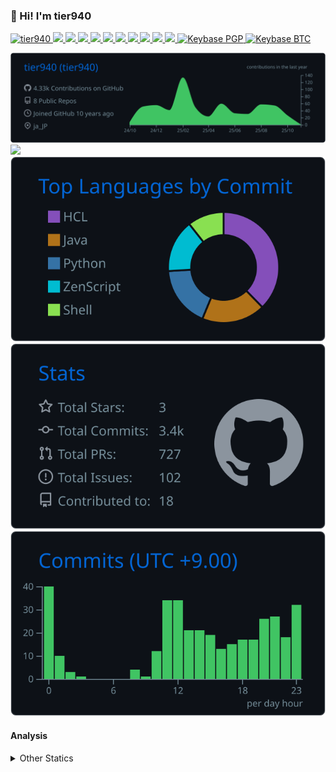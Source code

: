 ### 👋 Hi! I'm tier940

<p align="left"> 
  <a href="https://github.com/tier940/tier940/">
    <img src="https://komarev.com/ghpvc/?username=tier940" alt="tier940" />
  </a>
  <a href="http://twitter.com/tier940">
    <img height="20" src="https://img.shields.io/twitter/follow/tier940?label=Twitter&logo=twitter&style=flat" />
  </a>
  <a href="https://github.com/tier940">
    <img height="20" src="https://img.shields.io/github/followers/tier940?label=follow&logo=github&style=flat" />
  </a>
  <a href="https://www.reddit.com/user/tier940">
    <img height="20" src="https://img.shields.io/reddit/user-karma/combined/tier940?label=Reddit&logo=reddit&style=flat" />
  </a>
  <a href="https://stackoverflow.com/users/17317833/tier940">
    <img height="20" src="https://img.shields.io/stackexchange/stackoverflow/r/17317833?label=StackOverflow&logo=stack-overflow&style=flat" />
  </a>
  <a href="https://zenn.dev/tier940">
    <img height="20" src="https://zenn.badge.nikaera.com/s/tier940/likes" />
  </a>
  <a href="https://zenn.dev/tier940">
    <img height="20" src="https://zenn.badge.nikaera.com/s/tier940/followers" />
  </a>
  <a href="https://zenn.dev/tier940">
    <img height="20" src="https://zenn.badge.nikaera.com/s/tier940/articles" />
  </a>
  <a href="http://qiita.com/tier940">
    <img height="20" src="https://qiita-badge.apiapi.app/s/tier940/posts.svg" />
  </a>
  <a href="http://qiita.com/tier940">
    <img height="20" src="https://qiita-badge.apiapi.app/s/tier940/contributions.svg" />
  </a>
  <a href="https://github.com/tier940/tier940/">
    <img height="20" src="https://github.com/tier940/tier940/actions/workflows/main.yml/badge.svg" />
  </a>
  <a href="https://keybase.io/tier940">
    <img alt="Keybase PGP" src="https://img.shields.io/keybase/pgp/tier940">
  </a>
  <a href="https://keybase.io/tier940">
    <img alt="Keybase BTC" src="https://img.shields.io/keybase/btc/tier940">
  </a>
</p>

[![](https://raw.githubusercontent.com/tier940/tier940/main/profile-summary-card-output/github_dark/0-profile-details.svg)](https://github.com/vn7n24fzkq/github-profile-summary-cards)
[![](https://raw.githubusercontent.com/tier940/tier940/main/profile-summary-card-output/github_dark/1-repos-per-language.svg)](https://github.com/vn7n24fzkq/github-profile-summary-cards) [![](https://raw.githubusercontent.com/tier940/tier940/main/profile-summary-card-output/github_dark/2-most-commit-language.svg)](https://github.com/vn7n24fzkq/github-profile-summary-cards)
[![](https://raw.githubusercontent.com/tier940/tier940/main/profile-summary-card-output/github_dark/3-stats.svg)](https://github.com/vn7n24fzkq/github-profile-summary-cards) [![](https://raw.githubusercontent.com/tier940/tier940/main/profile-summary-card-output/github_dark/4-productive-time.svg)](https://github.com/vn7n24fzkq/github-profile-summary-cards)


#### Analysis
<!-- <img height="150" src="https://github.com/tier940/tier940/blob/master/images/stat.svg" alt="Alternative Text"/> -->

<details>
  <summary>Other Statics</summary>
  <!--START_SECTION:waka-->
![Code Time](http://img.shields.io/badge/Code%20Time-2%2C779%20hrs%2038%20mins-blue)

**🐱 My GitHub Data** 

> 📦 17.0 kB Used in GitHub's Storage 
 > 
> 💼 Opted to Hire
 > 
> 📜 11 Public Repositories 
 > 
> 🔑 1 Private Repositories 
 > 
**I'm an Early 🐤** 

```text
🌞 Morning                1088 commits        ████░░░░░░░░░░░░░░░░░░░░░   15.21 % 
🌆 Daytime                2699 commits        █████████░░░░░░░░░░░░░░░░   37.73 % 
🌃 Evening                2638 commits        █████████░░░░░░░░░░░░░░░░   36.88 % 
🌙 Night                  728 commits         ███░░░░░░░░░░░░░░░░░░░░░░   10.18 % 
```
📅 **I'm Most Productive on Saturday** 

```text
Monday                   786 commits         ███░░░░░░░░░░░░░░░░░░░░░░   10.99 % 
Tuesday                  1292 commits        █████░░░░░░░░░░░░░░░░░░░░   18.06 % 
Wednesday                785 commits         ███░░░░░░░░░░░░░░░░░░░░░░   10.97 % 
Thursday                 860 commits         ███░░░░░░░░░░░░░░░░░░░░░░   12.02 % 
Friday                   893 commits         ███░░░░░░░░░░░░░░░░░░░░░░   12.48 % 
Saturday                 1497 commits        █████░░░░░░░░░░░░░░░░░░░░   20.93 % 
Sunday                   1040 commits        ████░░░░░░░░░░░░░░░░░░░░░   14.54 % 
```


📊 **This Week I Spent My Time On** 

```text
🕑︎ Time Zone: Asia/Tokyo

💬 Programming Languages: 
Java                     2 hrs 37 mins       ████░░░░░░░░░░░░░░░░░░░░░   14.28 % 
YAML                     2 hrs 23 mins       ███░░░░░░░░░░░░░░░░░░░░░░   13.04 % 
JSON                     2 hrs 3 mins        ███░░░░░░░░░░░░░░░░░░░░░░   11.19 % 
Perl                     1 hr 54 mins        ███░░░░░░░░░░░░░░░░░░░░░░   10.35 % 
INI                      1 hr 44 mins        ██░░░░░░░░░░░░░░░░░░░░░░░   09.45 % 

🔥 Editors: 
VS Code                  14 hrs 35 mins      ████████████████████░░░░░   79.35 % 
IntelliJ                 3 hrs 47 mins       █████░░░░░░░░░░░░░░░░░░░░   20.65 % 

💻 Operating System: 
Windows                  13 hrs 9 mins       ██████████████████░░░░░░░   71.54 % 
Linux                    5 hrs 14 mins       ███████░░░░░░░░░░░░░░░░░░   28.46 % 
```

**I Mostly Code in Java** 

```text
Java                     11 repos            ███████████░░░░░░░░░░░░░░   42.31 % 
ZenScript                3 repos             ███░░░░░░░░░░░░░░░░░░░░░░   11.54 % 
HCL                      2 repos             ██░░░░░░░░░░░░░░░░░░░░░░░   07.69 % 
HTML                     2 repos             ██░░░░░░░░░░░░░░░░░░░░░░░   07.69 % 
Dockerfile               1 repo              █░░░░░░░░░░░░░░░░░░░░░░░░   03.85 % 
```



**Timeline**

![Lines of Code chart](https://raw.githubusercontent.com/tier940/tier940/main/assets/bar_graph.png)


 Last Updated on 26/09/2023 01:14:41 UTC
<!--END_SECTION:waka-->
</details>
